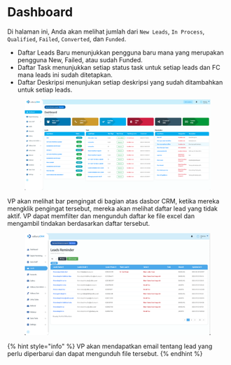 # Dashboard

Di halaman ini, Anda akan melihat jumlah dari `New Leads`, `In Process`, `Qualified`, `Failed`, `Converted`, dan `Funded`.&#x20;

* Daftar Leads Baru menunjukkan pengguna baru mana yang merupakan pengguna New, Failed, atau sudah Funded.
* Daftar Task menunjukkan setiap status task untuk setiap leads dan FC mana leads ini sudah ditetapkan.
* Daftar Deskripsi menunjukan setiap deskripsi yang sudah ditambahkan untuk setiap leads.

<figure><img src="../.gitbook/assets/image (2).png" alt=""><figcaption></figcaption></figure>

VP akan melihat bar pengingat di bagian atas dasbor CRM, ketika mereka mengklik pengingat tersebut, mereka akan melihat daftar lead yang tidak aktif. VP dapat memfilter dan mengunduh daftar ke file excel dan mengambil tindakan berdasarkan daftar tersebut.

<figure><img src="../.gitbook/assets/image (1) (1).png" alt=""><figcaption></figcaption></figure>

{% hint style="info" %}
VP akan mendapatkan email tentang lead yang perlu diperbarui dan dapat mengunduh file tersebut.
{% endhint %}
